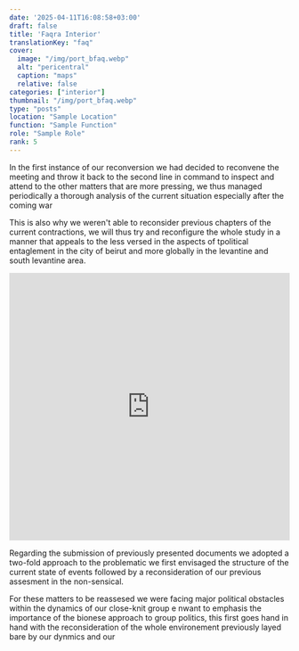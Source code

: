 ```yaml
---
date: '2025-04-11T16:08:58+03:00'
draft: false
title: 'Faqra Interior'
translationKey: "faq"
cover:
  image: "/img/port_bfaq.webp"
  alt: "pericentral"
  caption: "maps"
  relative: false 
categories: ["interior"]
thumbnail: "/img/port_bfaq.webp"
type: "posts"
location: "Sample Location"
function: "Sample Function"
role: "Sample Role"
rank: 5
---
```

In the first instance of our reconversion we had decided to reconvene the meeting and throw it back to the second line in command to inspect and attend to the other matters that are more pressing, we thus managed periodically a thorough analysis of the current situation especially after the coming war 

This is also why we weren't able to reconsider previous chapters of the current contractions, we will thus try and reconfigure the whole study in a manner that appeals to the less versed in the aspects of tpolitical entaglement in the city of beirut and more globally in the levantine and south levantine area.

<iframe src="https://porthee.netlify.app" width="100%" height="480" style="border:none;"></iframe>

Regarding the submission of previously presented documents we adopted a two-fold approach to the problematic we first envisaged the structure of the current state of events followed by a reconsideration of our previous assesment in the non-sensical.

For these matters to be reassesed we were facing major political obstacles within the dynamics of our close-knit group e nwant to emphasis the importance of the bionese approach to group politics, this first goes hand in hand with the reconsideration of the whole environement previously layed bare by our dynmics and our

